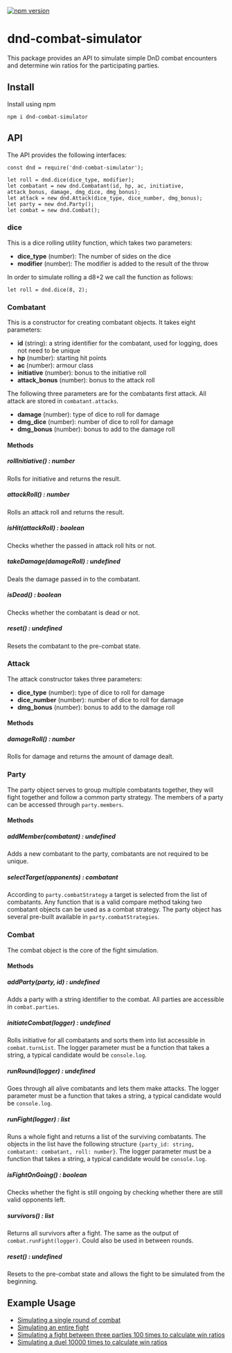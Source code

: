 [![npm version](https://badge.fury.io/js/dnd-combat-simulator.svg)](https://badge.fury.io/js/dnd-combat-simulator)

# dnd-combat-simulator
This package provides an API to simulate simple DnD combat encounters and determine win ratios for the participating parties.

## Install
Install using npm
```
npm i dnd-combat-simulator
```

## API
The API provides the following interfaces:
```
const dnd = require('dnd-combat-simulator');

let roll = dnd.dice(dice_type, modifier);
let combatant = new dnd.Combatant(id, hp, ac, initiative, attack_bonus, damage, dmg_dice, dmg_bonus);
let attack = new dnd.Attack(dice_type, dice_number, dmg_bonus);
let party = new dnd.Party();
let combat = new dnd.Combat();
```

### dice
This is a dice rolling utility function, which takes two parameters:
- **dice_type** (number): The number of sides on the dice
- **modifier** (number): The modifier is added to the result of the throw

In order to simulate rolling a d8+2 we call the function as follows:
```
let roll = dnd.dice(8, 2);
```

### Combatant
This is a constructor for creating combatant objects. It takes eight parameters:
- **id** (string): a string identifier for the combatant, used for logging, does not need to be unique
- **hp** (number): starting hit points
- **ac** (number): armour class
- **initiative** (number): bonus to the initiative roll
- **attack_bonus** (number): bonus to the attack roll

The following three parameters are for the combatants first attack. All attack are stored in ```combatant.attacks```.
- **damage** (number): type of dice to roll for damage
- **dmg_dice** (number): number of dice to roll for damage
- **dmg_bonus** (number): bonus to add to the damage roll

#### Methods
##### **rollInitiative**() : number
Rolls for initiative and returns the result.
##### **attackRoll**() : number
Rolls an attack roll and returns the result.
##### **isHit**(attackRoll) : boolean
Checks whether the passed in attack roll hits or not.
##### **takeDamage**(damageRoll) : undefined
Deals the damage passed in to the combatant.
##### **isDead**() : boolean
Checks whether the combatant is dead or not.
##### **reset**() : undefined
Resets the combatant to the pre-combat state.

### Attack
The attack constructor takes three parameters:
- **dice_type** (number): type of dice to roll for damage
- **dice_number** (number): number of dice to roll for damage
- **dmg_bonus** (number): bonus to add to the damage roll

#### Methods
##### **damageRoll**() : number
Rolls for damage and returns the amount of damage dealt.

### Party
The party object serves to group multiple combatants together, they will fight together and follow a common party strategy. The members of a party can be accessed through ```party.members```.

#### Methods
##### **addMember**(combatant) : undefined
Adds a new combatant to the party, combatants are not required to be unique.
##### **selectTarget**(opponents) : combatant
According to ```party.combatStrategy``` a target is selected from the list of combatants. Any function that is a valid compare method taking two combatant objects can be used as a combat strategy. The party object has several pre-built available in ```party.combatStrategies```.


### Combat
The combat object is the core of the fight simulation.

#### Methods
##### **addParty**(party, id) : undefined
Adds a party with a string identifier to the combat. All parties are accessible in ```combat.parties```.
##### **initiateCombat**(logger) : undefined
Rolls initiative for all combatants and sorts them into list accessible in ```combat.turnList```. The logger parameter must be a function that takes a string, a typical candidate would be ```console.log```.
##### **runRound**(logger) : undefined
Goes through all alive combatants and lets them make attacks. The logger parameter must be a function that takes a string, a typical candidate would be ```console.log```.
##### **runFight**(logger) : list
Runs a whole fight and returns a list of the surviving combatants. The objects in the list have the following structure ```{party_id: string, combatant: combatant, roll: number}```. The logger parameter must be a function that takes a string, a typical candidate would be ```console.log```.
##### **isFightOnGoing**() : boolean
Checks whether the fight is still ongoing by checking whether there are still valid opponents left.
##### **survivors**() : list
Returns all survivors after a fight. The same as the output of ```combat.runFight(logger)```. Could also be used in between rounds.
##### **reset**() : undefined
Resets to the pre-combat state and allows the fight to be simulated from the beginning.

## Example Usage
- [Simulating a single round of combat](https://github.com/Eddykasp/dnd-combat-sim/blob/master/test/combat_example_round.js)
- [Simulating an entire fight](https://github.com/Eddykasp/dnd-combat-sim/blob/master/test/combat_example_fight.js)
- [Simulating a fight between three parties 100 times to calculate win ratios](https://github.com/Eddykasp/dnd-combat-sim/blob/master/test/multi_combat_simulation_example.js)
- [Simulating a duel 10000 times to calculate win ratios](https://github.com/Eddykasp/dnd-combat-sim/blob/master/test/duel_example.js)

